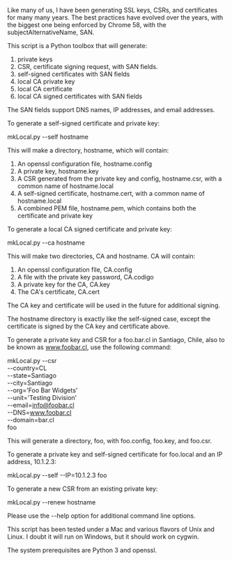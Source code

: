 Like many of us, I have been generating SSL keys, CSRs, and certificates
for many many years. The best practices have evolved over the years, with
the biggest one being enforced by Chrome 58, with the subjectAlternativeName, SAN.

This script is a Python toolbox that will generate:

1. private keys
2. CSR, certificate signing request, with SAN fields.
3. self-signed certificates with SAN fields
4. local CA private key
5. local CA certificate
6. local CA signed certificates with SAN fields

The SAN fields support DNS names, IP addresses, and email addresses.

To generate a self-signed certificate and private key:

mkLocal.py --self hostname

This will make a directory, hostname, which will contain:

1. An openssl configuration file, hostname.config
2. A private key, hostname.key
3. A CSR generated from the private key and config, hostname.csr, with a common name of hostname.local
4. A self-signed certificate, hostname.cert, with a common name of hostname.local
5. A combined PEM file, hostname.pem, which contains both the certificate and private key


To generate a local CA signed certificate and private key:

mkLocal.py --ca hostname

This will make two directories, CA and hostname. CA will contain:

1. An openssl configuration file, CA.config
2. A file with the private key password, CA.codigo
3. A private key for the CA, CA.key
4. The CA's certificate, CA.cert

The CA key and certificate will be used in the future for additional signing.

The hostname directory is exactly like the self-signed case, 
except the certificate is signed by the CA key and certificate above.

To generate a private key and CSR for a foo.bar.cl in Santiago, Chile, also to be
known as www.foobar.cl, use the following command:

mkLocal.py --csr \
           --country=CL \
           --state=Santiago \
           --city=Santiago \
           --org='Foo Bar Widgets' \
           --unit='Testing Division' \
           --email=info@foobar.cl \
           --DNS=www.foobar.cl \
           --domain=bar.cl \
           foo

This will generate a directory, foo, with foo.config, foo.key, and foo.csr.

To generate a private key and self-signed certificate 
for foo.local and an IP address, 10.1.2.3:

mkLocal.py --self --IP=10.1.2.3 foo

To generate a new CSR from an existing private key:

mkLocal.py --renew hostname

Please use the --help option for additional command line options.

This script has been tested under a Mac and various flavors of Unix and Linux. 
I doubt it will run on Windows, but it should work on cygwin.

The system prerequisites are Python 3 and openssl.
